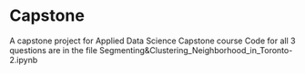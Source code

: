 # Capstone
A capstone project for Applied Data Science Capstone course 
Code for all 3 questions are in the file Segmenting&Clustering_Neighborhood_in_Toronto-2.ipynb
